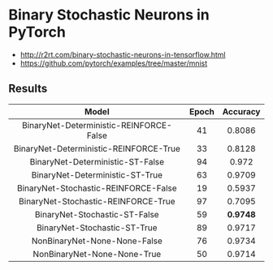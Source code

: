 # Binary Stochastic Neurons in PyTorch

* http://r2rt.com/binary-stochastic-neurons-in-tensorflow.html
* https://github.com/pytorch/examples/tree/master/mnist

## Results

| Model                                    | Epoch  | Accuracy |
|:----------------------------------------:|:------:|:--------:|
| BinaryNet-Deterministic-REINFORCE-False  | 41     | 0.8086   |
| BinaryNet-Deterministic-REINFORCE-True   | 33     | 0.8128   |
| BinaryNet-Deterministic-ST-False         | 94     | 0.972    |
| BinaryNet-Deterministic-ST-True          | 63     | 0.9709   |
| BinaryNet-Stochastic-REINFORCE-False     | 19     | 0.5937   |
| BinaryNet-Stochastic-REINFORCE-True      | 97     | 0.7095   |
| BinaryNet-Stochastic-ST-False            | 59     | **0.9748**   |
| BinaryNet-Stochastic-ST-True             | 89     | 0.9717   |
| NonBinaryNet-None-None-False             | 76     | 0.9734   |
| NonBinaryNet-None-None-True              | 50     | 0.9714   |

